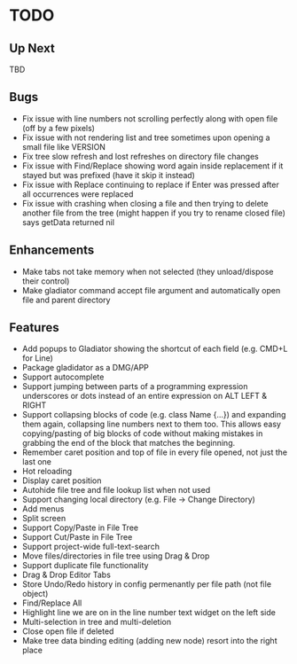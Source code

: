 # TODO

## Up Next

TBD

## Bugs

- Fix issue with line numbers not scrolling perfectly along with open file (off by a few pixels)
- Fix issue with not rendering list and tree sometimes upon opening a small file like VERSION
- Fix tree slow refresh and lost refreshes on directory file changes
- Fix issue with Find/Replace showing word again inside replacement if it stayed but was prefixed (have it skip it instead)
- Fix issue with Replace continuing to replace if Enter was pressed after all occurrences were replaced
- Fix issue with crashing when closing a file and then trying to delete another file from the tree (might happen if you try to rename closed file) says getData returned nil

## Enhancements

- Make tabs not take memory when not selected (they unload/dispose their control)
- Make gladiator command accept file argument and automatically open file and parent directory

## Features

- Add popups to Gladiator showing the shortcut of each field (e.g. CMD+L for Line)
- Package gladidator as a DMG/APP
- Support autocomplete
- Support jumping between parts of a programming expression underscores or dots instead of an entire expression on ALT LEFT & RIGHT
- Support collapsing blocks of code (e.g. class Name {...}) and expanding them again, collapsing line numbers next to them too. 
This allows easy copying/pasting of big blocks of code without making mistakes in grabbing the end of the block that matches the beginning.
- Remember caret position and top of file in every file opened, not just the last one
- Hot reloading
- Display caret position
- Autohide file tree and file lookup list when not used
- Support changing local directory (e.g. File -> Change Directory)
- Add menus
- Split screen
- Support Copy/Paste in File Tree
- Support Cut/Paste in File Tree
- Support project-wide full-text-search
- Move files/directories in file tree using Drag & Drop
- Support duplicate file functionality
- Drag & Drop Editor Tabs
- Store Undo/Redo history in config permenantly per file path (not file object)
- Find/Replace All
- Highlight line we are on in the line number text widget on the left side
- Multi-selection in tree and multi-deletion
- Close open file if deleted
- Make tree data binding editing (adding new node) resort into the right place

